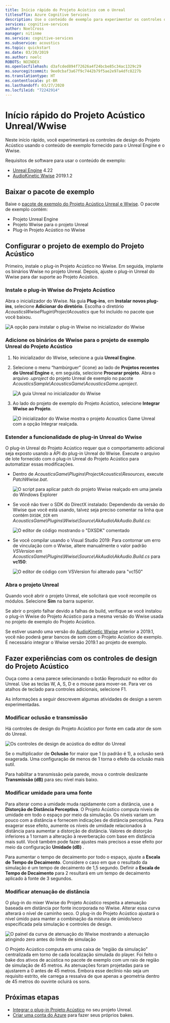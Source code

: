 ```yaml
---
title: Início rápido do Projeto Acústico com o Unreal
titlesuffix: Azure Cognitive Services
description: Use o conteúdo de exemplo para experimentar os controles de design do Projeto Acústico no Unreal e Wwise e implante o Windows Desktop.
services: cognitive-services
author: NoelCross
manager: nitinme
ms.service: cognitive-services
ms.subservice: acoustics
ms.topic: quickstart
ms.date: 03/20/2019
ms.author: noelc
ROBOTS: NOINDEX
ms.openlocfilehash: d3afcded894f72626a4f24bcbe85c34ac1329c29
ms.sourcegitcommit: 9ee0cbaf3a67f9c7442b79f5ae2e97a4dfc8227b
ms.translationtype: HT
ms.contentlocale: pt-BR
ms.lasthandoff: 03/27/2020
ms.locfileid: "72242914"
---
```

# <a name="project-acoustics-unrealwwise-quickstart"></a>Início rápido do Projeto Acústico Unreal/Wwise
Neste início rápido, você experimentará os controles de design do Projeto Acústico usando o conteúdo de exemplo fornecido para o Unreal Engine e o Wwise.

Requisitos de software para usar o conteúdo de exemplo:
* [Unreal Engine](https://www.unrealengine.com/) 4.22
* [AudioKinetic Wwise](https://www.audiokinetic.com/products/wwise/) 2019.1.2

## <a name="download-the-sample-package"></a>Baixar o pacote de exemplo
Baixe o [pacote de exemplo do Projeto Acústico Unreal e Wwise](https://www.microsoft.com/download/details.aspx?id=58090). O pacote de exemplo contém:
- Projeto Unreal Engine
- Projeto Wwise para o projeto Unreal
- Plug-in Projeto Acústico no Wwise

## <a name="set-up-the-project-acoustics-sample-project"></a>Configurar o projeto de exemplo do Projeto Acústico
Primeiro, instale o plug-in Projeto Acústico no Wwise. Em seguida, implante os binários Wwise no projeto Unreal. Depois, ajuste o plug-in Unreal do Wwise para dar suporte ao Projeto Acústico.

### <a name="install-the-project-acoustics-wwise-plug-in"></a>Instale o plug-in Wwise do Projeto Acústico
Abra o inicializador do Wwise. Na guia **Plug-ins**, em **Instalar novos plug-ins**, selecione **Adicionar do diretório**. Escolha o diretório *AcousticsWwisePlugin\ProjectAcoustics* que foi incluído no pacote que você baixou.

![A opção para instalar o plug-in Wwise no inicializador do Wwise](media/wwise-install-new-plugin.png)

### <a name="add-wwise-binaries-to-the-project-acoustics-unreal-sample-project"></a>Adicione os binários de Wwise para o projeto de exemplo Unreal do Projeto Acústico
1. No inicializador do Wwise, selecione a guia **Unreal Engine**. 
1. Selecione o menu “hambúrguer” (ícone) ao lado de **Projetos recentes do Unreal Engine** e, em seguida, selecione **Procurar projeto**. Abra o arquivo *.uproject* do projeto Unreal de exemplo no pacote *AcousticsSample\AcousticsGame\AcousticsGame.uproject*.

   ![A guia Unreal no inicializador do Wwise](media/wwise-unreal-tab.png)

3. Ao lado do projeto de exemplo do Projeto Acústico, selecione **Integrar Wwise ao Projeto**.

   ![O inicializador do Wwise mostra o projeto Acoustics Game Unreal com a opção Integrar realçada.](media/wwise-acoustics-game-project.png)

### <a name="extend-wwise-unreal-plug-in-functionality"></a>Estender a funcionalidade de plug-in Unreal do Wwise
O plug-in Unreal do Projeto Acústico requer que o comportamento adicional seja exposto usando a API do plug-in Unreal do Wwise. Execute o arquivo de lote fornecido com o plug-in Unreal do Projeto Acústico para automatizar essas modificações.
* Dentro de *AcousticsGame\Plugins\ProjectAcoustics\Resources*, execute *PatchWwise.bat*.

    ![O script para aplicar patch do projeto Wwise realçado em uma janela do Windows Explorer](media/patch-wwise-script.png)

* Se você não tiver o SDK do DirectX instalado: Dependendo da versão do Wwise que você está usando, talvez seja preciso comentar na linha que contém `DXSDK_DIR` em *AcousticsGame\Plugins\Wwise\Source\AkAudio\AkAudio.Build.cs*:

    ![O editor de código mostrando o "DXSDK" comentado](media/directx-sdk-comment.png)

* Se você compilar usando o Visual Studio 2019: Para contornar um erro de vinculação com o Wwise, altere manualmente o valor padrão *VSVersion* em *AcousticsGame\Plugins\Wwise\Source\AkAudio\AkAudio.Build.cs* para **vc150**:

    ![O editor de código com VSVersion foi alterado para "vc150"](media/vsversion-comment.png)

### <a name="open-the-unreal-project"></a>Abra o projeto Unreal 
Quando você abrir o projeto Unreal, ele solicitará que você recompile os módulos. Selecione **Sim** na barra superior.

Se abrir o projeto falhar devido a falhas de build, verifique se você instalou o plug-in Wwise do Projeto Acústico para a mesma versão do Wwise usada no projeto de exemplo do Projeto Acústico.

Se estiver usando uma versão do [AudioKinetic Wwise](https://www.audiokinetic.com/products/wwise/) anterior a 2019.1, você não poderá gerar bancos de som com o Projeto Acústico de exemplo. É necessário integrar o Wwise versão 2019.1 ao projeto de exemplo.

## <a name="experiment-with-project-acoustics-design-controls"></a>Fazer experiências com os controles de design do Projeto Acústico
Ouça como a cena parece selecionando o botão Reproduzir no editor do Unreal. Use as teclas W, A, S, D e o mouse para mover-se. Para ver os atalhos de teclado para controles adicionais, selecione F1.

As informações a seguir descrevem algumas atividades de design a serem experimentadas.

### <a name="modify-occlusion-and-transmission"></a>Modificar oclusão e transmissão
Há controles de design do Projeto Acústico por fonte em cada ator de som do Unreal.

![Os controles de design de acústica do editor do Unreal](media/demo-scene-sound-source-design-controls.png)

Se o multiplicador de **Oclusão** for maior que 1 (o padrão é 1), a oclusão será exagerada. Uma configuração de menos de 1 torna o efeito da oclusão mais sutil.

Para habilitar a transmissão pela parede, mova o controle deslizante **Transmissão (dB)** para seu nível mais baixo.

### <a name="modify-wetness-for-a-source"></a>Modificar umidade para uma fonte
Para alterar como a umidade muda rapidamente com a distância, use a **Distorção de Distância Perceptiva**. O Projeto Acústico computa níveis de umidade em todo o espaço por meio da simulação. Os níveis variam um pouco com a distância e fornecem indicações de distância perceptiva. Para exagerar esse efeito, aumente os níveis de umidade relacionados à distância para aumentar a distorção de distância. Valores de distorção inferiores a 1 tornam a alteração à reverberação com base em distância mais sutil. Você também pode fazer ajustes mais precisos a esse efeito por meio da configuração **Umidade (dB)** .

Para aumentar o tempo de decaimento por todo o espaço, ajuste a **Escala de Tempo de Decaimento**. Considere o caso em que o resultado da simulação é um tempo de decaimento de 1,5 segundo. Definir a **Escala de Tempo de Decaimento** para 2 resultará em um tempo de decaimento aplicado à fonte de 3 segundos.

### <a name="modify-distance-based-attenuation"></a>Modificar atenuação de distância
O plug-in do mixer Wwise do Projeto Acústico respeita a atenuação baseada em distância por fonte incorporada no Wwise. Alterar essa curva alterará o nível de caminho seco. O plug-in do Projeto Acústico ajustará o nível úmido para manter a combinação da mistura de úmido/seco especificada pela simulação e controles de design.

![O painel da curva de atenuação do Wwise mostrando a atenuação atingindo zero antes do limite de simulação](media/demo-sounds-attenuation.png)

O Projeto Acústico computa em uma caixa de “região da simulação” centralizada em torno de cada localização simulada do player. Foi feito o bake dos ativos de acústica no pacote de exemplo com um raio de região de simulação de 45 metros. As atenuações foram projetadas para se ajustarem a 0 antes de 45 metros. Embora esse declínio não seja um requisito estrito, ele carrega a ressalva de que apenas a geometria dentro de 45 metros do ouvinte ocluirá os sons.

## <a name="next-steps"></a>Próximas etapas
* [Integrar o plug-in Projeto Acústico](unreal-integration.md) no seu projeto Unreal.
* [Criar uma conta do Azure](create-azure-account.md) para fazer seus próprios bakes.
